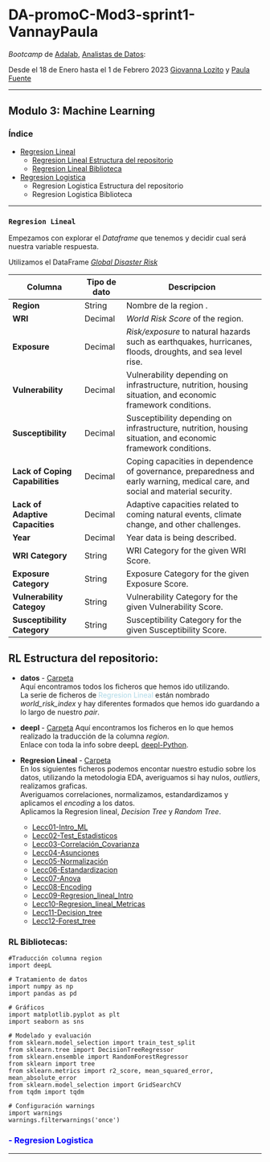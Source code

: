 # DA-promoC-Mod3-sprint1-VannayPaula

*Bootcamp* de [Adalab](https://adalab.es/#), [Analistas de Datos](https://adalab.es/bootcamp-data/):

Desde el 18 de Enero hasta el 1 de Febrero 2023
[Giovanna Lozito](https://github.com/VannaLZ) y [Paula Fuente](https://github.com/paulafuenteg)

---

## Modulo 3: <span style="color:bluetblue"> Machine Learning</span>

### Índice

- [Regresion Lineal](#regresion-lineal)
    - [Regresion Lineal Estructura del repositorio](#rl-estructura-del-repositorio)
    - [Regresion Lineal Biblioteca](#rl-bibliotecas)
- [Regresion Logistica](#regresion-logistica)
    - Regresion Logistica Estructura del repositorio
    - Regresion Logistica Biblioteca

***
### `Regresion Lineal`

Empezamos con explorar el *Dataframe* que tenemos y decidir cual será nuestra variable respuesta.    

Utilizamos el DataFrame [*Global Disaster Risk*](https://www.kaggle.com/datasets/tr1gg3rtrash/global-disaster-risk-index-time-series-dataset)

|Columna| Tipo de dato | Descripcion |
|-------|--------------|-------------|
|**Region**| String|	Nombre de la region .
|**WRI**	| Decimal |	*World Risk Score* of the region.
|**Exposure**	| Decimal |	*Risk/exposure* to natural hazards such as earthquakes, hurricanes, floods, droughts, and sea ​​level rise.
|**Vulnerability**	| Decimal |	Vulnerability depending on infrastructure, nutrition, housing situation, and economic framework conditions.
|**Susceptibility**	| Decimal |	Susceptibility depending on infrastructure, nutrition, housing situation, and economic framework conditions.
|**Lack of Coping Capabilities**	| Decimal |	Coping capacities in dependence of governance, preparedness and early warning, medical care, and social and material security.
|**Lack of Adaptive Capacities**| Decimal |	Adaptive capacities related to coming natural events, climate change, and other challenges.
|**Year**	| Decimal |	Year data is being described.
|**WRI Category**| String|	WRI Category for the given WRI Score.
|**Exposure Category**| String|	Exposure Category for the given Exposure Score.
|**Vulnerability Categoy**| String|	Vulnerability Category for the given Vulnerability Score.
|**Susceptibility Category**| String|	Susceptibility Category for the given Susceptibility Score.


## **RL Estructura del repositorio**:
- **datos** - [Carpeta](https://github.com/Adalab/DA-promoC-Mod3-sprint1-VannayPaula/tree/main/datos)  
    Aquí encontramos todos los ficheros que hemos ido utilizando.  
    La serie de ficheros de  <span style="color:lightblue">Regresion Lineal</span> están nombrado *world_risk_index* y hay diferentes formados que hemos ido guardando a lo largo de nuestro *pair*.

- **deepl** - [Carpeta]()
Aquí encontramos los ficheros en lo que hemos realizado la traducción de la columna *region*.  
Enlace con toda la info sobre deepL [deepl-Python](https://github.com/DeepLcom/deepl-python).

- **Regresion Lineal** - [Carpeta](https://github.com/Adalab/DA-promoC-Mod3-sprint1-VannayPaula/tree/main/Regresion%20Lineal)  
En los siguientes ficheros podemos encontar nuestro estudio sobre los datos, utilizando la metodologia EDA, averiguamos si hay nulos, *outliers*, realizamos graficas.  
Averiguamos correlaciones, normalizamos, estandardizamos y aplicamos el *encoding* a los datos.  
Aplicamos la Regresion lineal, *Decision Tree* y *Random Tree*.  


    - [Lecc01-Intro_ML](https://github.com/Adalab/DA-promoC-Mod3-sprint1-VannayPaula/blob/main/Regresion%20Lineal/Lecc01-Intro_ML.ipynb)
    - [Lecc02-Test_Estadisticos](https://github.com/Adalab/DA-promoC-Mod3-sprint1-VannayPaula/blob/main/Regresion%20Lineal/Lecc02-Test_Estadisticos.ipynb)
    - [Lecc03-Correlación_Covarianza](https://github.com/Adalab/DA-promoC-Mod3-sprint1-VannayPaula/blob/main/Regresion%20Lineal/Lecc03-Correlacion_Covarianza.ipynb)
    - [Lecc04-Asunciones](https://github.com/Adalab/DA-promoC-Mod3-sprint1-VannayPaula/blob/main/Regresion%20Lineal/Lecc04-Asunciones.ipynb)
    - [Lecc05-Normalización](https://github.com/Adalab/DA-promoC-Mod3-sprint1-VannayPaula/blob/main/Regresion%20Lineal/Lecc05-Normalizaci%C3%B3n.ipynb)
    - [Lecc06-Estandardizacion](https://github.com/Adalab/DA-promoC-Mod3-sprint1-VannayPaula/blob/main/Regresion%20Lineal/Lecc06-Estandarizacion.ipynb)
    - [Lecc07-Anova](https://github.com/Adalab/DA-promoC-Mod3-sprint1-VannayPaula/blob/main/Regresion%20Lineal/Lecc07-Anova.ipynb)
    - [Lecc08-Encoding](https://github.com/Adalab/DA-promoC-Mod3-sprint1-VannayPaula/blob/main/Regresion%20Lineal/Lecc08-Encoding.ipynb)
    - [Lecc09-Regresion_lineal_Intro](https://github.com/Adalab/DA-promoC-Mod3-sprint1-VannayPaula/blob/main/Regresion%20Lineal/Lecc09-Regresion_lineal_Intro.ipynb)
    - [Lecc10-Regresion_lineal_Metricas](https://github.com/Adalab/DA-promoC-Mod3-sprint1-VannayPaula/blob/main/Regresion%20Lineal/Lecc10-Regresion-lineal_Metricas.ipynb)
    - [Lecc11-Decision_tree](https://github.com/Adalab/DA-promoC-Mod3-sprint1-VannayPaula/blob/main/Regresion%20Lineal/Lecc11-Decision_Tree.ipynb)
    - [Lecc12-Forest_tree](https://github.com/Adalab/DA-promoC-Mod3-sprint1-VannayPaula/blob/main/Regresion%20Lineal/Lecc12-Forest_Tree.ipynb)


### RL Bibliotecas:

```
#Traducción columna region
import deepL

# Tratamiento de datos
import numpy as np
import pandas as pd

# Gráficos
import matplotlib.pyplot as plt
import seaborn as sns

# Modelado y evaluación
from sklearn.model_selection import train_test_split
from sklearn.tree import DecisionTreeRegressor
from sklearn.ensemble import RandomForestRegressor
from sklearn import tree
from sklearn.metrics import r2_score, mean_squared_error, mean_absolute_error
from sklearn.model_selection import GridSearchCV
from tqdm import tqdm

# Configuración warnings
import warnings
warnings.filterwarnings('once')
```


### <span style="color:blue">- Regresion Logistica</span>

---







